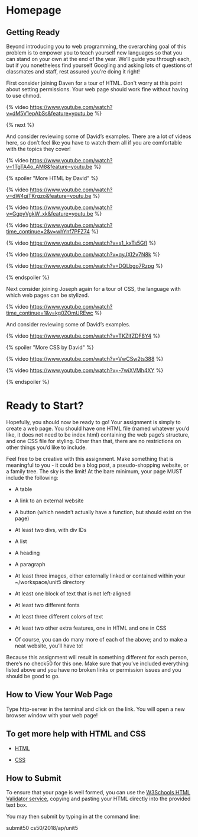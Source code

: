 # Homepage

## Getting Ready

Beyond introducing you to web programming, the overarching goal of this problem is to empower you to teach yourself new languages so that you can stand on your own at the end of the year. We’ll guide you through each, but if you nonetheless find yourself Googling and asking lots of questions of classmates and staff, rest assured you’re doing it right!

First consider joining Daven for a tour of HTML. Don't worry at this point about setting permissions. Your web page should work fine without having to use chmod.

{% video https://www.youtube.com/watch?v=dM5V1epAbSs&feature=youtu.be %}

{% next %}

And consider reviewing some of David’s examples. There are a lot of videos here, so don’t feel like you have to watch them all if you are comfortable with the topics they cover!

{% video https://www.youtube.com/watch?v=1TgTA4o_AM8&feature=youtu.be %}

{% spoiler "More HTML by David" %}

{% video https://www.youtube.com/watch?v=dW4giTKrgzo&feature=youtu.be %}

{% video https://www.youtube.com/watch?v=GgpyVgkW_xk&feature=youtu.be %}

{% video https://www.youtube.com/watch?time_continue=2&v=whYnf7PFZ74 %}

{% video https://www.youtube.com/watch?v=s1_kxTs5GfI %}

{% video https://www.youtube.com/watch?v=qyJXI2v7N8k %}

{% video https://www.youtube.com/watch?v=DQLbgo7Rzpg %}

{% endspoiler %}

Next consider joining Joseph again for a tour of CSS, the language with which web pages can be stylized.

{% video https://www.youtube.com/watch?time_continue=1&v=kg0ZOmUREwc %}

And consider reviewing some of David’s examples.

{% video https://www.youtube.com/watch?v=TKZlfZDF8Y4 %}

{% spoiler "More CSS by David" %}

{% video https://www.youtube.com/watch?v=VwCSw2ts388 %}

{% video https://www.youtube.com/watch?v=-7wiXVMh4XY %}

{% endspoiler %}

# Ready to Start?

Hopefully, you should now be ready to go! Your assignment is simply to create a web page. You should have one HTML file (named whatever you’d like, it does not need to be index.html) containing the web page’s structure, and one CSS file for styling. Other than that, there are no restrictions on other things you’d like to include.

Feel free to be creative with this assignment. Make something that is meaningful to you - it could be a blog post, a pseudo-shopping website, or a family tree. The sky is the limit! At the bare minimum, your page MUST include the following:

* A table

* A link to an external website

* A button (which needn’t actually have a function, but should exist on the page)

* At least two divs, with div IDs

* A list

* A heading

* A paragraph

* At least three images, either externally linked or contained within your ~/workspace/unit5 directory

* At least one block of text that is not left-aligned

* At least two different fonts

* At least three different colors of text

* At least two other extra features, one in HTML and one in CSS

* Of course, you can do many more of each of the above; and to make a neat website, you’ll have to!

Because this assignment will result in something different for each person, there’s no check50 for this one. Make sure that you’ve included everything listed above and you have no broken links or permission issues and you should be good to go.

## How to View Your Web Page

Type http-server in the terminal and click on the link. You will open a new browser window with your web page!

## To get more help with HTML and CSS

* [HTML](https://www.w3schools.com/html/)

* [CSS](https://www.w3schools.com/css/)

## How to Submit

To ensure that your page is well formed, you can use the [W3Schools HTML Validator service](https://validator.w3.org/#validate_by_input), copying and pasting your HTML directly into the provided text box. 

You may then submit by typing in at the command line:

submit50 cs50/2018/ap/unit5


